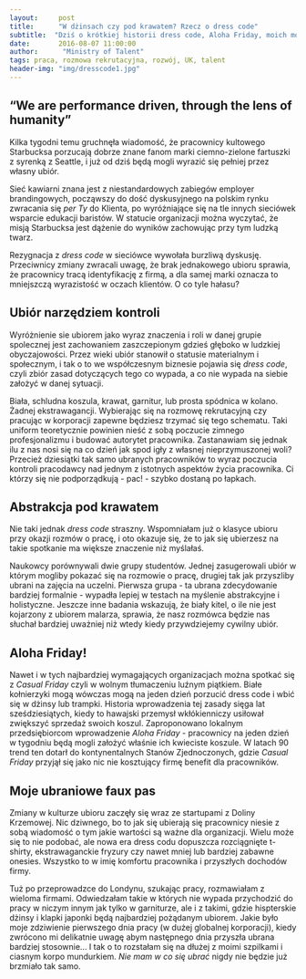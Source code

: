 ```yaml
---
layout:     post
title:      "W dżinsach czy pod krawatem? Rzecz o dress code"
subtitle:  "Dziś o krótkiej historii dress code, Aloha Friday, moich modowych wpadkach oraz o tym jak ubiór wpływa na Twoje życie.  "
date:       2016-08-07 11:00:00 
author:      "Ministry of Talent"
tags: praca, rozmowa rekrutacyjna, rozwój, UK, talent
header-img: "img/dresscode1.jpg"
---
```

<h2 class="section-heading"> “We are performance driven, through the lens of humanity”</h2>

Kilka tygodni temu gruchnęła wiadomość, że pracownicy kultowego Starbucksa porzucają dobrze znane fanom marki ciemno-zielone fartuszki z syrenką z Seattle, i już od dziś będą mogli wyrazić się pełniej przez własny ubiór. 

Sieć kawiarni znana jest z niestandardowych zabiegów employer brandingowych, począwszy do dość dyskusyjnego na polskim rynku zwracania się *per Ty* do Klienta, po wyróżniające się na tle innych sieciówek wsparcie edukacji baristów. W statucie organizacji można wyczytać, że misją Starbucksa jest dążenie do wyników zachowując przy tym ludzką twarz. 

Rezygnacja z *dress code* w sieciówce wywołała burzliwą dyskusję. Przeciwnicy zmiany zwracali uwagę, że brak jednakowego ubioru sprawia, że pracownicy tracą identyfikację z firmą, a dla samej marki oznacza to mniejszczą wyrazistość w oczach klientów. O co tyle hałasu?

<h2 class="section-heading">Ubiór narzędziem kontroli</h2>

Wyróżnienie sie ubiorem jako wyraz znaczenia i roli w danej grupie spolecznej jest zachowaniem zaszczepionym gdzieś głęboko w ludzkiej obyczajowości. Przez wieki ubiór stanowił o statusie materialnym i społecznym, i tak o to we współczesnym biznesie pojawia się *dress code*, czyli zbiór zasad dotyczących tego co wypada, a co nie wypada na siebie założyć w danej sytuacji. 

Biała, schludna koszula, krawat, garnitur, lub prosta spódnica w kolano. Żadnej ekstrawagancji. Wybierając się na rozmowę rekrutacyjną czy pracując w korporacji zapewne będziesz trzymać się tego schematu. Taki uniform teoretycznie powinien nieść z sobą poczucie zimnego profesjonalizmu i budować autorytet pracownika. Zastanawiam się jednak ilu z nas nosi się na co dzień jak spod igły z własnej nieprzymuszonej woli? Przecież dziesiątki tak samo ubranych pracowników to wyraz poczucia kontroli pracodawcy nad jednym z istotnych aspektów życia pracownika. Ci którzy się nie podporządkują - pac! - szybko dostaną po łapkach. 

<h2 class="section-heading">Abstrakcja pod krawatem </h2>

Nie taki jednak *dress code* straszny. Wspomniałam już o klasyce ubioru przy okazji rozmów o pracę, i oto okazuje się, że to jak się ubierzesz na takie spotkanie ma większe znaczenie niż myślałaś. 

Naukowcy porównywali dwie grupy studentów. Jednej zasugerowali ubiór w którym mogliby pokazać się na rozmowie o pracę, drugiej tak jak przyszliby ubrani na zajęcia na uczelni. Pierwsza grupa - ta ubrana zdecydowanie bardziej formalnie - wypadła lepiej w testach na myślenie abstrakcyjne i holistyczne. Jeszcze inne badania wskazują, że biały kitel, o ile nie jest kojarzony z ubiorem malarza, sprawia, że nasz rozmówca będzie nas słuchał bardziej uważniej niż wtedy kiedy przywdziejemy cywilny ubiór.

<h2 class="section-heading">Aloha Friday!</h2>

Nawet i w tych najbardziej wymagających organizacjach można spotkać się z *Casual Friday* czyli w wolnym tłumaczeniu luźnym piątkiem. Białe kołnierzyki mogą wówczas mogą na jeden dzień porzucić dress code i wbić się w dżinsy lub trampki. Historia wprowadzenia tej zasady sięga lat sześdziesiątych, kiedy to hawajski przemysł wkłókienniczy usiłował zwiększyć sprzedaż swoich koszul.  Zaproponowano lokalnym przedsiębiorcom wprowadzenie *Aloha Friday* - pracownicy na jeden dzień w tygodniu będą mogli założyć właśnie ich kwieciste koszule. W latach 90 trend ten dotarł do kontynentalnych Stanów Zjednoczonych, gdzie *Casual Friday* przyjął się jako nic nie kosztujący firmę benefit dla pracowników.

<h2 class="section-heading">Moje ubraniowe faux pas</h2>

Zmiany w kulturze ubioru zaczęły się wraz ze startupami z Doliny Krzemowej. Nic dziwnego, bo to jak się ubierają się pracownicy niesie z sobą wiadomość o tym jakie wartości są ważne dla organizacji. Wielu może się to nie podobać, ale nowa era dress codu dopuszcza rozciągnięte t-shirty, ekstrawaganckie fryzury czy nawet mniej lub bardziej zabawne onesies. Wszystko to w imię komfortu pracownika i przyszłych dochodów firmy. 

Tuż po przeprowadzce do Londynu, szukając pracy, rozmawiałam z wieloma firmami. Odwiedzałam takie w których nie wypada przychodzić do pracy w niczym innym jak tylko w garniturze, ale i z takimi, gdzie hispterskie dżinsy i klapki japonki będą najbardziej pożądanym ubiorem. Jakie było moje zdziwienie pierwszego dnia pracy (w dużej globalnej korporacji), kiedy zwrócono mi delikatnie uwagę abym następnego dnia przyszła ubrana bardziej stosownie... I tak o to rozstałam się na dłużej z moimi szpilkami i ciasnym korpo mundurkiem. *Nie mam w co się ubrać* nigdy nie będzie już brzmiało tak samo.

